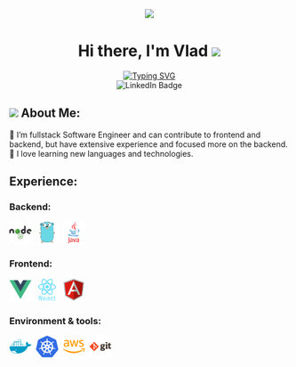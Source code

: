 <div align="center">
  <div id="header" align="center">
    <img src="https://media.giphy.com/media/jTNG3RF6EwbkpD4LZx/giphy.gif" width="400"/>
    <h1>Hi there, I'm Vlad 
    <img src="https://github.com/blackcater/blackcater/raw/main/images/Hi.gif" height="32"/></h1>
    <a href="https://git.io/typing-svg"><img src="https://readme-typing-svg.herokuapp.com?font=Monokai&weight=500&size=22&duration=4000&pause=1000&color=000000&width=435&lines=Software+engineer+from+Russia+%F0%9F%87%B7%F0%9F%87%BA" alt="Typing SVG" /></a>
  </div>
  <div id="badges">
    <img src="https://img.shields.io/badge/LinkedIn-blue?style=for-the-badge&logo=linkedin&logoColor=white" alt="LinkedIn Badge"/>
  </div>
</div>

<h2> <img src="https://github.com/TheDudeThatCode/TheDudeThatCode/blob/master/Assets/Developer.gif" width="45" /> About Me: </h2>

🔭 I’m fullstack Software Engineer and can contribute to frontend and backend, but have extensive experience and focused more on the backend. 🤔 I love learning new languages and technologies.

<div>
    <h2>Experience:</h3>
  <div>
    <h3>Backend:</h3>
    <div>
      <img src="https://github.com/devicons/devicon/blob/master/icons/nodejs/nodejs-original-wordmark.svg" title="NodeJS" alt="NodeJS" width="40" height="40"/>&nbsp;
      <img src="https://github.com/devicons/devicon/blob/master/icons/go/go-original.svg" title="Golang" alt="Golang" width="40" height="40"/>&nbsp;
      <img src="https://github.com/devicons/devicon/blob/master/icons/java/java-original-wordmark.svg" title="Java" alt="Java" width="40" height="40"/>&nbsp;
    </div>
  </div>
  <div>
    <h3>Frontend:</h3>
    <div>
      <img src="https://github.com/devicons/devicon/blob/master/icons/vuejs/vuejs-original.svg" title="Vue" alt="Vue" width="40" height="40"/>&nbsp;
      <img src="https://github.com/devicons/devicon/blob/master/icons/react/react-original-wordmark.svg" title="React" alt="React" width="40" height="40"/>&nbsp;
      <img src="https://github.com/devicons/devicon/blob/master/icons/angularjs/angularjs-original.svg" title="Angular" alt="Angular" width="40" height="40"/>&nbsp;
    </div>
  </div>
  <div>
    <h3>Environment & tools:</h3>
    <div>
      <img src="https://github.com/devicons/devicon/blob/master/icons/docker/docker-plain.svg" title="Docker" alt="Docker" width="40" height="40"/>&nbsp;
      <img src="https://github.com/devicons/devicon/blob/master/icons/kubernetes/kubernetes-plain.svg" title="kubernetes" alt="kubernetes" width="40" height="40"/>&nbsp;
      <img src="https://github.com/devicons/devicon/blob/master/icons/amazonwebservices/amazonwebservices-plain-wordmark.svg" title="AWS" alt="AWS" width="40" height="40"/>&nbsp;
      <img src="https://github.com/devicons/devicon/blob/master/icons/git/git-original-wordmark.svg" title="Git" **alt="Git" width="40" height="40"/>
    </div>
  </div>
</div>
<div id="stats" align="center">
  <div><img src="https://komarev.com/ghpvc/?username=ReshetovItsMe&style=flat&color=blue" alt=""/></div>
</div>

